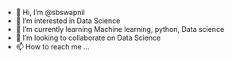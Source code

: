 - 👋 Hi, I’m @sbswapnil
- 👀 I’m interested in Data Science
- 🌱 I’m currently learning Machine learning, python, Data science
- 💞️ I’m looking to collaborate on Data Science
- 📫 How to reach me ...

<!---
sbswapnil/sbswapnil is a ✨ special ✨ repository because its `README.md` (this file) appears on your GitHub profile.
You can click the Preview link to take a look at your changes.
--->
